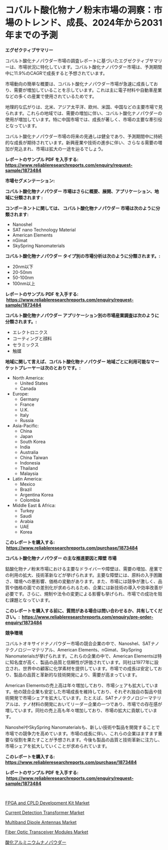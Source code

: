 <p><h1>コバルト酸化物ナノ粉末市場の洞察：市場のトレンド、成長、2024年から2031年までの予測</h1></p><p><strong>エグゼクティブサマリー</strong></p>
<p><p>コバルト酸化ナノパウダー市場の調査レポートに基づいたエグゼクティブサマリーは、市場状況に特化しています。コバルト酸化ナノパウダー市場は、予測期間中に11.9%のCAGRで成長すると予想されています。</p><p>市場動向の簡単な概要は、コバルト酸化ナノパウダー市場が急速に成長しており、需要が増加していることを示しています。これは主に電子材料や自動車産業などの多くの産業で使用されているためです。</p><p>地理的な広がりは、北米、アジア太平洋、欧州、米国、中国などの主要市場で見られます。これらの地域では、需要の増加に伴い、コバルト酸化ナノパウダーの使用が増加しています。特に中国市場では、成長が著しく、市場の主要な牽引役となっています。</p><p>コバルト酸化ナノパウダー市場の将来の見通しは健全であり、予測期間中に持続的な成長が期待されています。新興産業や技術の進歩に伴い、さらなる需要の増加が見込まれ、市場は拡大の一途を辿るでしょう。</p></p>
<p><strong>レポートのサンプル PDF を入手する: <a href="https://www.reliableresearchreports.com/enquiry/request-sample/1873484">https://www.reliableresearchreports.com/enquiry/request-sample/1873484</a></strong></p>
<p><strong>市場セグメンテーション:</strong></p>
<p><strong> コバルト酸化物ナノパウダー 市場はさらに概要、展開、アプリケーション、地域に分類されます :</strong></p>
<p><strong>コンポーネントに関しては、 コバルト酸化物ナノパウダー 市場は次のように分類されます: &nbsp;</strong></p>
<p><ul><li>Nanoshel</li><li>SAT nano Technology Material</li><li>American Elements</li><li>nGimat</li><li>SkySpring Nanomaterials</li></ul></p>
<p><strong> コバルト酸化物ナノパウダー タイプ別の市場分析は次のように分類されます。:</strong></p>
<p><ul><li>20nm以下</li><li>20-50nm</li><li>50-100nm</li><li>100nm以上</li></ul></p>
<p><strong>レポートのサンプル PDF を入手する: &nbsp;<a href="https://www.reliableresearchreports.com/enquiry/request-sample/1873484">https://www.reliableresearchreports.com/enquiry/request-sample/1873484</a></strong></p>
<p><strong> コバルト酸化物ナノパウダー アプリケーション別の市場産業調査は次のように分類されます。:</strong></p>
<p><ul><li>エレクトロニクス</li><li>コーティングと顔料</li><li>セラミックス</li><li>触媒</li></ul></p>
<p><strong>地域に関して言えば、コバルト酸化物ナノパウダー 地域ごとに利用可能なマーケットプレーヤーは次のとおりです。:</strong></p>
<p><ul>
    <li>
        North America:
        <ul>
            <li>United States</li>
            <li>Canada</li>
        </ul>
    </li>
    <li>
        Europe:
        <ul>
            <li>Germany</li>
            <li>France</li>
            <li>U.K.</li>
            <li>Italy</li>
            <li>Russia</li>
        </ul>
    </li>
    <li>
        Asia-Pacific:
        <ul>
            <li>China</li>
            <li>Japan</li>
            <li>South Korea</li>
            <li>India</li>
            <li>Australia</li>
            <li>China Taiwan</li>
            <li>Indonesia</li>
            <li>Thailand</li>
            <li>Malaysia</li>
        </ul>
    </li>
    <li>
        Latin America:
        <ul>
            <li>Mexico</li>
            <li>Brazil</li>
            <li>Argentina Korea</li>
            <li>Colombia</li>
        </ul>
    </li>
    <li>
        Middle East & Africa:
        <ul>
            <li>Turkey</li>
            <li>Saudi</li>
            <li>Arabia</li>
            <li>UAE</li>
            <li>Korea</li>
        </ul>
    </li>
    </ul></p>
<p><strong>このレポートを購入する: &nbsp;<a href="https://www.reliableresearchreports.com/purchase/1873484">https://www.reliableresearchreports.com/purchase/1873484</a></strong></p>
<p><strong>コバルト酸化物ナノパウダー の主な推進要因と障壁 市場</strong></p>
<p><p>鈷酸化物ナノ粉末市場における主要なドライバーや障壁は、需要の増加、産業での利用の拡大、技術革新などが挙げられます。主要な障壁には、原料の入手困難さ、環境への悪影響、価格の変動があります。また、市場には競争が激しく、品質や価格の面での差別化が求められるため、企業には新技術の導入や効率改善が必要です。さらに、規制や法令の変更による影響も挙げられ、市場での成功を阻む課題となっています。</p></p>
<p><strong>このレポートを購入する前に、質問がある場合は問い合わせるか、共有してください。:&nbsp; <a href="https://www.reliableresearchreports.com/enquiry/pre-order-enquiry/1873484">https://www.reliableresearchreports.com/enquiry/pre-order-enquiry/1873484</a></strong></p>
<p><strong>競争環境</strong></p>
<p><p>コバルトオキサイドナノパウダー市場の競合企業の中で、Nanoshel、SATナノテクノロジーマテリアル、American Elements、nGimat、SkySpring Nanomaterialsが挙げられます。これらの企業の中で、American Elementsは特に知名度が高く、製品の品質と信頼性が評価されています。同社は1977年に設立され、世界中の顧客に化学素材を提供しています。市場での成長は安定しており、製品の品質と革新的な技術開発により、需要が高まっています。</p><p>American Elementsの売上高は年々増加しており、市場シェアも拡大しています。他の競合企業も安定した市場成長を維持しており、それぞれ独自の製品や技術開発で市場シェアを拡大しています。たとえば、SATナノテクノロジーマテリアルは、ナノ材料の開発においてリーダー企業の一つであり、市場での存在感が増しています。同社の売上高も年々増加しており、市場の拡大に貢献しています。</p><p>NanoshelやSkySpring Nanomaterialsも、新しい技術や製品を開発することで市場での競争力を高めています。市場の成長に伴い、これらの企業はますます重要な役割を果たすことが予想されます。今後も製品の品質と技術革新に注力し、市場シェアを拡大していくことが求められています。</p></p>
<p><strong>このレポートを購入する: &nbsp; <a href="https://www.reliableresearchreports.com/purchase/1873484">https://www.reliableresearchreports.com/purchase/1873484</a></strong></p>
<p><strong>レポートのサンプル PDF を入手する: &nbsp;<a href="https://www.reliableresearchreports.com/enquiry/request-sample/1873484">https://www.reliableresearchreports.com/enquiry/request-sample/1873484</a></strong><strong></strong></p>
<p>&nbsp;</p>
<p><p><a href="https://spotless-saver-8fd.notion.site/Insights-into-FPGA-and-CPLD-Development-Kit-Market-Size-Analysing-Market-Share-Trends-and-Growth--b052974b66d14270912f82fc5d326022">FPGA and CPLD Development Kit Market</a></p><p><a href="https://gentle-editor-9db.notion.site/Current-Detection-Transformer-Market-Share-Market-New-Trends-Analysis-Report-By-Type-By-Applicati-288180194b334b47bcdcbba4fb897d5e">Current Detection Transformer Market</a></p><p><a href="https://view.publitas.com/reportprime-1/multiband-dipole-antennas-market-research-report-forecasted-for-period-from-2024-2031-by-market-type-market-application-and-region/">Multiband Dipole Antennas Market</a></p><p><a href="https://view.publitas.com/reportprime-1/fiber-optic-transceiver-modules-market-size-furnishes-valuable-information-encompassing-market-share-market-trends-and-projections-spanning-from-2024-to-2031/">Fiber Optic Transceiver Modules Market</a></p><p><a href="https://github.com/oqoeusbvpadwjs08/Market-Research-Report-List-1/blob/main/66743382684.md">酸化アルミニウムナノパウダー</a></p></p>